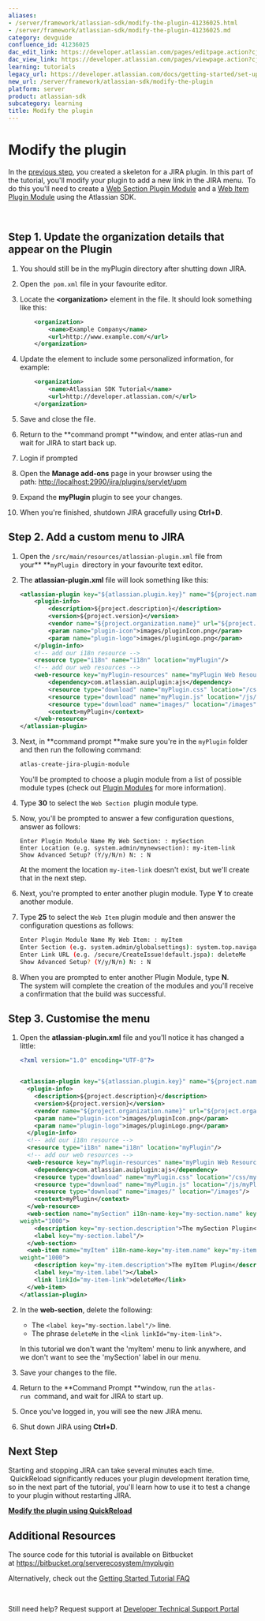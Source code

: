 ```yaml
---
aliases:
- /server/framework/atlassian-sdk/modify-the-plugin-41236025.html
- /server/framework/atlassian-sdk/modify-the-plugin-41236025.md
category: devguide
confluence_id: 41236025
dac_edit_link: https://developer.atlassian.com/pages/editpage.action?cjm=wozere&pageId=41236025
dac_view_link: https://developer.atlassian.com/pages/viewpage.action?cjm=wozere&pageId=41236025
learning: tutorials
legacy_url: https://developer.atlassian.com/docs/getting-started/set-up-the-atlassian-plugin-sdk-and-build-a-project/modify-the-plugin
new_url: /server/framework/atlassian-sdk/modify-the-plugin
platform: server
product: atlassian-sdk
subcategory: learning
title: Modify the plugin
---
```

# Modify the plugin

In the [previous step](https://developer.atlassian.com/docs/getting-started/set-up-the-atlassian-plugin-sdk-and-build-a-project/create-a-helloworld-plugin-project), you created a skeleton for a JIRA plugin. In this part of the tutorial, you'll modify your plugin to add a new link in the JIRA menu.  To do this you'll need to create a [Web Section Plugin Module](/server/framework/atlassian-sdk/web-section-plugin-module) and a [Web Item Plugin Module](/server/framework/atlassian-sdk/web-item-plugin-module) using the Atlassian SDK.

 

## Step 1. Update the organization details that appear on the Plugin

1.  You should still be in the myPlugin directory after shutting down JIRA. 
2.  Open the` pom.xml` file in your favourite editor. 
3.  Locate the **&lt;organization&gt;** element in the file. It should look something like this:

    ``` xml
        <organization>
            <name>Example Company</name>
            <url>http://www.example.com/</url>
        </organization>
    ```

4.  Update the element to include some personalized information, for example:

    ``` xml
        <organization>
            <name>Atlassian SDK Tutorial</name>
            <url>http://developer.atlassian.com/</url>
        </organization>
    ```

5.  Save and close the file.
6.  Return to the **command prompt **window, and enter atlas-run and wait for JIRA to start back up.
7.  Login if prompted
8.  Open the **Manage add-ons** page in your browser using the path: <a href="http://localhost:2990/jira/plugins/servlet/upm" class="uri external-link">http://localhost:2990/jira/plugins/servlet/upm</a>
9.  Expand the **myPlugin** plugin to see your changes.
10. When you're finished, shutdown JIRA gracefully using **Ctrl+D**. 

## Step 2. Add a custom menu to JIRA  

1.  Open the `/src/main/resources/atlassian-plugin.xml` file from your** **`myPlugin `directory in your favourite text editor.  
2.  The **atlassian-plugin.xml** file will look something like this: 

    ``` xml
    <atlassian-plugin key="${atlassian.plugin.key}" name="${project.name}" plugins-version="2">
        <plugin-info>
            <description>${project.description}</description>
            <version>${project.version}</version>
            <vendor name="${project.organization.name}" url="${project.organization.url}" />
            <param name="plugin-icon">images/pluginIcon.png</param>
            <param name="plugin-logo">images/pluginLogo.png</param>
        </plugin-info>
        <!-- add our i18n resource -->
        <resource type="i18n" name="i18n" location="myPlugin"/>
        <!-- add our web resources -->
        <web-resource key="myPlugin-resources" name="myPlugin Web Resources">
            <dependency>com.atlassian.auiplugin:ajs</dependency>
            <resource type="download" name="myPlugin.css" location="/css/myPlugin.css"/>
            <resource type="download" name="myPlugin.js" location="/js/myPlugin.js"/>
            <resource type="download" name="images/" location="/images"/>
            <context>myPlugin</context>
        </web-resource>
    </atlassian-plugin>
    ```

3.  Next, in **command prompt **make sure you're in the `myPlugin` folder and then run the following command:

    ``` bash
    atlas-create-jira-plugin-module
    ```

    You'll be prompted to choose a plugin module from a list of possible module types (check out [Plugin Modules](/server/framework/atlassian-sdk/plugin-modules) for more information).

4.  Type **30** to select the `Web Section `plugin module type.

5.  Now, you'll be prompted to answer a few configuration questions, answer as follows:

    ``` text
    Enter Plugin Module Name My Web Section: : mySection
    Enter Location (e.g. system.admin/mynewsection): my-item-link
    Show Advanced Setup? (Y/y/N/n) N: : N
    ```

    At the moment the location `my-item-link` doesn't exist, but we'll create that in the next step.

6.  Next, you're prompted to enter another plugin module. Type **Y** to create another module. 

7.  Type **25** to select the `Web Item` plugin module and then answer the configuration questions as follows:

    ``` bash
    Enter Plugin Module Name My Web Item: : myItem
    Enter Section (e.g. system.admin/globalsettings): system.top.navigation.bar
    Enter Link URL (e.g. /secure/CreateIssue!default.jspa): deleteMe
    Show Advanced Setup? (Y/y/N/n) N: : N
    ```

8.  When you are prompted to enter another Plugin Module, type **N**.   
    The system will complete the creation of the modules and you'll receive a confirmation that the build was successful. 

## Step 3. Customise the menu

1.  Open the **atlassian-plugin.xml** file and you'll notice it has changed a little:

    ``` xml
    <?xml version="1.0" encoding="UTF-8"?>


    <atlassian-plugin key="${atlassian.plugin.key}" name="${project.name}" plugins-version="2">
      <plugin-info>
        <description>${project.description}</description>
        <version>${project.version}</version>
        <vendor name="${project.organization.name}" url="${project.organization.url}"/>
        <param name="plugin-icon">images/pluginIcon.png</param>
        <param name="plugin-logo">images/pluginLogo.png</param>
      </plugin-info>
      <!-- add our i18n resource -->
      <resource type="i18n" name="i18n" location="myPlugin"/>
      <!-- add our web resources -->
      <web-resource key="myPlugin-resources" name="myPlugin Web Resources">
        <dependency>com.atlassian.auiplugin:ajs</dependency>
        <resource type="download" name="myPlugin.css" location="/css/myPlugin.css"/>
        <resource type="download" name="myPlugin.js" location="/js/myPlugin.js"/>
        <resource type="download" name="images/" location="/images"/>
        <context>myPlugin</context>
      </web-resource>
      <web-section name="mySection" i18n-name-key="my-section.name" key="my-section" location="my-item-link" 
    weight="1000">
        <description key="my-section.description">The mySection Plugin</description>
        <label key="my-section.label"/>
      </web-section>
      <web-item name="myItem" i18n-name-key="my-item.name" key="my-item" section="system.top.navigation.bar" 
    weight="1000">
        <description key="my-item.description">The myItem Plugin</description>
        <label key="my-item.label"></label>
        <link linkId="my-item-link">deleteMe</link>
      </web-item>
    </atlassian-plugin>
    ```

2.  In the **web-section**, delete the following: 
    -   The `<label key="my-section.label"/>` line.
    -   The phrase `deleteMe` in the `<link linkId="my-item-link">`. 

    In this tutorial we don't want the 'myItem' menu to link anywhere, and we don't want to see the 'mySection' label in our menu.  
3.  Save your changes to the file.
4.  Return to the **Command Prompt **window, run the `atlas-run `command, and wait for JIRA to start up.  
5.  Once you've logged in, you will see the new JIRA menu.
6.  Shut down JIRA using **Ctrl+D**.

## Next Step

Starting and stopping JIRA can take several minutes each time.  QuickReload significantly reduces your plugin development iteration time, so in the next part of the tutorial, you'll learn how to use it to test a change to your plugin without restarting JIRA.

**[Modify the plugin using QuickReload](/server/framework/atlassian-sdk/modify-the-plugin-using-quickreload)**

## Additional Resources

The source code for this tutorial is available on Bitbucket at <a href="https://bitbucket.org/serverecosystem/myplugin" class="uri external-link">https://bitbucket.org/serverecosystem/myplugin</a>

Alternatively, check out the [Getting Started Tutorial FAQ](/server/framework/atlassian-sdk/getting-started-tutorial-faq-43648385.html)

 

Still need help? Request support at <a href="https://ecosystem.atlassian.net/servicedesk/customer/portal/14" class="external-link">Developer Technical Support Portal</a>


















































